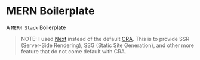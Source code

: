 # MERN Boilerplate

A `MERN Stack` Boilerplate

> NOTE: I used [Next](https://nextjs.org/) instead of the default [CRA](https://reactjs.org/docs/create-a-new-react-app.html). This is to provide SSR (Server-Side Rendering), SSG (Static Site Generation), and other more feature that do not come default with CRA.
